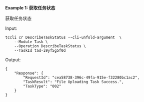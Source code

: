 **Example 1: 获取任务状态**

获取任务状态

Input: 

```
tccli cr DescribeTaskStatus --cli-unfold-argument  \
    --Module Task \
    --Operation DescribeTaskStatus \
    --TaskId tad-i9yf5g5f0d
```

Output: 
```
{
    "Response": {
        "RequestId": "cea58738-396c-49fa-915e-f32280bc1ac2",
        "TaskResult": "File Uploading Task Success.",
        "TaskType": "002"
    }
}
```

